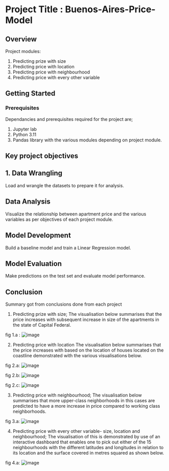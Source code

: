 # Project Title : Buenos-Aires-Price-Model

## Overview
Project modules:
1. Predicting prize with size
2. Predicting price with location 
3. Predicting price with neighbourhood
4. Predicting price with every other variable

## Getting Started

### Prerequisites
Dependancies and prerequisites required for the project are;
1. Jupyter lab 
2. Python 3.11 
3. Pandas library with the various modules depending on project module.

## Key project objectives

## 1. Data Wrangling

Load and wrangle the datasets to prepare it for analysis.

## Data Analysis

Visualize the relationship between apartment price and the various variables as per objectives of each project module.

## Model Development

Build a baseline model and train a Linear Regression model.

## Model Evaluation

Make predictions on the test set and evaluate model performance.

## Conclusion
Summary got from conclusions done from each project 
1. Predicting prize with size;
The visualisation below summarises that the price increases with subsequent increase in size of the apartments in the state of Capital Federal.
   
fig 1.a : ![image](https://github.com/kamibrenda/Buenos-Aires-Price-Model/assets/42267047/c8cb6675-b98e-49b7-ac2a-24030e533f83)

2. Predicting price with location
The visualisation below summarises that the price increases with based on the location of houses located on the coastline demonstrated with the various visualisations below.

fig 2.a: ![image](https://github.com/kamibrenda/Buenos-Aires-Price-Model/assets/42267047/24fcf0a7-73ab-4355-9cf8-086697a44757)

fig 2.b: ![image](https://github.com/kamibrenda/Buenos-Aires-Price-Model/assets/42267047/f31daa05-80e5-435e-89f1-85f644b2ee34)

fig 2.c: ![image](https://github.com/kamibrenda/Buenos-Aires-Price-Model/assets/42267047/586bfc10-2d42-47ce-8b77-08f52b5ca695)

3. Predicting price with neighbourhood;
The visualisation below summarises that more upper-class neighborhoods in this cases are predicted to have a more increase in price compared to working class neighborhoods.

fig 3.a: ![image](https://github.com/kamibrenda/Buenos-Aires-Price-Model/assets/42267047/72757016-0575-4071-8061-d641bb8fd876)

4. Predicting price with every other variable- size, location and neighbourhood;
The visualisation of this is demonstrated by use of an interactive dashboard that enables one to pick out either of the 15 neighbourhoods with the different latitudes and longitudes in relation to its location and the surface covered in metres squared as shown below.

fig 4.a: ![image](https://github.com/kamibrenda/Buenos-Aires-Price-Model/assets/42267047/1a4fe889-cfab-45a0-9081-729f3e17479a)

